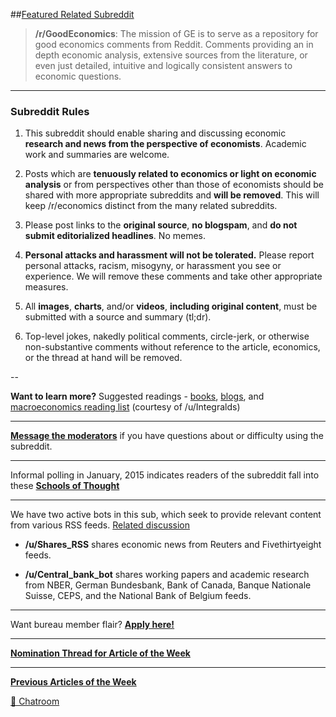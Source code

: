 ##[Featured Related Subreddit](https://www.reddit.com/r/Economics/comments/42qypz/nomination_thread_for_featured_subreddit_jan_2016/)  

> **/r/GoodEconomics**: The mission of GE is to serve as a repository for good economics comments from Reddit. Comments providing an in depth economic analysis, extensive sources from the literature, or even just detailed, intuitive and logically consistent answers to economic questions. 

***

### Subreddit Rules

1. This subreddit should enable sharing and discussing economic **research and news from the perspective of economists**. Academic work and summaries are welcome. 

2. Posts which are **tenuously related to economics or light on economic analysis** or from perspectives other than those of economists should be shared with more appropriate subreddits and **will be removed**. This will keep /r/economics distinct from the many related subreddits.  

3. Please post links to the **original source**, **no blogspam**, and **do not submit editorialized headlines**. No memes.

4. **Personal attacks and harassment will not be tolerated.** Please report personal attacks, racism, misogyny, or harassment you see or experience. We will remove these comments and take other appropriate measures.

5. All **images**, **charts**, and/or **videos**, **including original content**, must be submitted with a source and summary (tl;dr).

6. Top-level jokes, nakedly political comments, circle-jerk, or otherwise non-substantive comments without reference to the article, economics, or the thread at hand will be removed.

--

**Want to learn more?** Suggested readings - [books](http://www.reddit.com/r/Economics/wiki/reading/), [blogs](http://www.reddit.com/r/Economics/wiki/blogs), and [macroeconomics reading list](http://integdomain.wordpress.com/reading-list/) (courtesy of /u/Integralds)

---

[**Message the moderators**](http://www.reddit.com/message/compose?to=%23Economics) if you have questions about or difficulty using the subreddit.  

***

Informal polling in January, 2015 indicates readers of the subreddit fall into these [**Schools of Thought**](http://i.imgur.com/oOsDPdD.png)

***

We have two active bots in this sub, which seek to provide relevant content from various RSS feeds.  [Related discussion](http://www.reddit.com/r/Economics/comments/25yjr1/announcing_the_provision_of_rss_feeds_into/)

- **/u/Shares_RSS**  shares economic news from Reuters and Fivethirtyeight feeds. 

- **/u/Central_bank_bot** shares working papers and academic research from NBER, German Bundesbank, Bank of Canada, Banque Nationale Suisse, CEPS, and the National Bank of Belgium feeds. 

***

Want bureau member flair? [**Apply here!**](https://www.reddit.com/r/Economics/comments/4cqj77/call_for_bureau_member_flair_4/)

***

[**Nomination Thread for Article of the Week**](http://www.reddit.com/r/Economics/comments/2xlknu/article_of_the_week_topic_of_the_month_nomination/) 

***

[**Previous Articles of the Week**](http://www.reddit.com/r/Economics/search?q=%22article+of+the+week%22&sort=new&restrict_sr=on&t=all)

[](/r/Economics/wiki/reading)

[💬 Chatroom](https://carrot.com/r/economics)